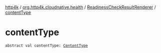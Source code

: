 [http4k](../../index.md) / [org.http4k.cloudnative.health](../index.md) / [ReadinessCheckResultRenderer](index.md) / [contentType](./content-type.md)

# contentType

`abstract val contentType: `[`ContentType`](../../org.http4k.core/-content-type/index.md)